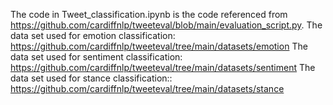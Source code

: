 The code in Tweet_classification.ipynb is the code referenced from https://github.com/cardiffnlp/tweeteval/blob/main/evaluation_script.py.
The data set used for emotion classification: https://github.com/cardiffnlp/tweeteval/tree/main/datasets/emotion
The data set used for sentiment classification: https://github.com/cardiffnlp/tweeteval/tree/main/datasets/sentiment
The data set used for stance classification:: https://github.com/cardiffnlp/tweeteval/tree/main/datasets/stance

